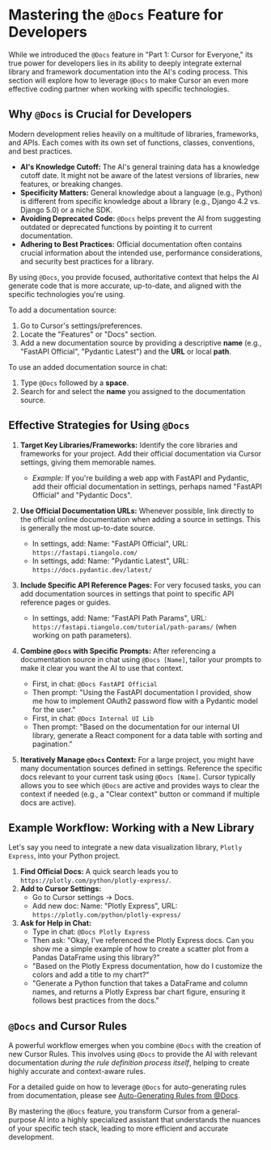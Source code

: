 # Mastering the `@Docs` Feature for Developers

While we introduced the `@Docs` feature in "Part 1: Cursor for Everyone," its true power for developers lies in its ability to deeply integrate external library and framework documentation into the AI's coding process. This section will explore how to leverage `@Docs` to make Cursor an even more effective coding partner when working with specific technologies.

## Why `@Docs` is Crucial for Developers

Modern development relies heavily on a multitude of libraries, frameworks, and APIs. Each comes with its own set of functions, classes, conventions, and best practices.

-   **AI's Knowledge Cutoff:** The AI's general training data has a knowledge cutoff date. It might not be aware of the latest versions of libraries, new features, or breaking changes.
-   **Specificity Matters:** General knowledge about a language (e.g., Python) is different from specific knowledge about a library (e.g., Django 4.2 vs. Django 5.0) or a niche SDK.
-   **Avoiding Deprecated Code:** `@Docs` helps prevent the AI from suggesting outdated or deprecated functions by pointing it to current documentation.
-   **Adhering to Best Practices:** Official documentation often contains crucial information about the intended use, performance considerations, and security best practices for a library.

By using `@Docs`, you provide focused, authoritative context that helps the AI generate code that is more accurate, up-to-date, and aligned with the specific technologies you're using.

To add a documentation source:
1. Go to Cursor's settings/preferences.
2. Locate the "Features" or "Docs" section.
3. Add a new documentation source by providing a descriptive **name** (e.g., "FastAPI Official", "Pydantic Latest") and the **URL** or local **path**.

To use an added documentation source in chat:
1. Type `@Docs` followed by a **space**.
2. Search for and select the **name** you assigned to the documentation source.

## Effective Strategies for Using `@Docs`

1.  **Target Key Libraries/Frameworks:** Identify the core libraries and frameworks for your project. Add their official documentation via Cursor settings, giving them memorable names.
    *   *Example:* If you're building a web app with FastAPI and Pydantic, add their official documentation in settings, perhaps named "FastAPI Official" and "Pydantic Docs".

2.  **Use Official Documentation URLs:** Whenever possible, link directly to the official online documentation when adding a source in settings. This is generally the most up-to-date source.
    *   In settings, add: Name: "FastAPI Official", URL: `https://fastapi.tiangolo.com/`
    *   In settings, add: Name: "Pydantic Latest", URL: `https://docs.pydantic.dev/latest/`

3.  **Include Specific API Reference Pages:** For very focused tasks, you can add documentation sources in settings that point to specific API reference pages or guides.
    *   In settings, add: Name: "FastAPI Path Params", URL: `https://fastapi.tiangolo.com/tutorial/path-params/` (when working on path parameters).

4.  **Combine `@Docs` with Specific Prompts:** After referencing a documentation source in chat using `@Docs [Name]`, tailor your prompts to make it clear you want the AI to use that context.
    *   First, in chat: `@Docs FastAPI Official`
    *   Then prompt: "Using the FastAPI documentation I provided, show me how to implement OAuth2 password flow with a Pydantic model for the user."
    *   First, in chat: `@Docs Internal UI Lib`
    *   Then prompt: "Based on the documentation for our internal UI library, generate a React component for a data table with sorting and pagination."

5.  **Iteratively Manage `@Docs` Context:** For a large project, you might have many documentation sources defined in settings. Reference the specific docs relevant to your current task using `@Docs [Name]`. Cursor typically allows you to see which `@Docs` are active and provides ways to clear the context if needed (e.g., a "Clear context" button or command if multiple docs are active).

## Example Workflow: Working with a New Library

Let's say you need to integrate a new data visualization library, `Plotly Express`, into your Python project.

1.  **Find Official Docs:** A quick search leads you to `https://plotly.com/python/plotly-express/`.
2.  **Add to Cursor Settings:**
    *   Go to Cursor settings -> Docs.
    *   Add new doc: Name: "Plotly Express", URL: `https://plotly.com/python/plotly-express/`
3.  **Ask for Help in Chat:**
    *   Type in chat: `@Docs Plotly Express`
    *   Then ask: "Okay, I've referenced the Plotly Express docs. Can you show me a simple example of how to create a scatter plot from a Pandas DataFrame using this library?"
    *   "Based on the Plotly Express documentation, how do I customize the colors and add a title to my chart?"
    *   "Generate a Python function that takes a DataFrame and column names, and returns a Plotly Express bar chart figure, ensuring it follows best practices from the docs."

## `@Docs` and Cursor Rules

A powerful workflow emerges when you combine `@Docs` with the creation of new Cursor Rules. This involves using `@Docs` to provide the AI with relevant documentation *during the rule definition process itself*, helping to create highly accurate and context-aware rules.

For a detailed guide on how to leverage `@Docs` for auto-generating rules from documentation, please see [Auto-Generating Rules from @Docs](./02-Crafting-Rules-for-Your-Tech-Stack/02b-Auto-Generating-Rules-from-Docs.md).

By mastering the `@Docs` feature, you transform Cursor from a general-purpose AI into a highly specialized assistant that understands the nuances of your specific tech stack, leading to more efficient and accurate development. 
